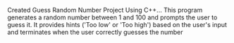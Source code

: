 Created Guess Random Number Project Using C++... 
This program generates a random number between 1 and 100 and prompts the user to guess it. 
It provides hints ('Too low' or 'Too high') based on the user's input and terminates when the user correctly guesses the number
